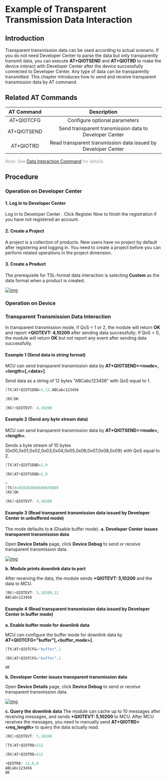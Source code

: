 # Example of Transparent Transmission Data Interaction

## **Introduction**

Transparent transmission data can be used according to actual scenario. If you do not need Developer Center to parse the data but only transparently transmit data, you can execute __AT+QIOTSEND__ and __AT+QIOTRD__  to make the device interact with Developer Center after the device successfully connected to Developer Center. Any type of data can be transparently transmitted. This chapter introduces how to send and receive transparent transmission data by AT command. 



## **Related AT Commands**

| AT Command  |                   Description                    |
| :---------: | :----------------------------------------------: |
| AT+QIOTCFG  |          Configure optional parameters           |
| AT+QIOTSEND |    Send transparent transmission data to Developer Center     |
|  AT+QIOTRD  | Read transparent transmission data issued by Developer Center |

<font color=#999AAA >Note: See [Data Interaction Command](/en/deviceDevelop/cellular/AT/API/cellular-at-04.md) for details.</font>

## **Procedure**

### **Operation on Developer Center**

#### **1. Log in to Developer Center**

Log in to <a :href="toDevelopCenter(null, 'en')" target="_blank">Developer Center</a> . Click <a :href="toDevelopCenter('registerType', 'en')" target="_blank">Register Now</a> to finish the registration if you have not registered an account.

#### **2. Create a Project** 

A project is a collection of products. New users have no project by default after registering and logging in. You need to create a project before you can perform related operations in the project dimension.

#### **3. Create a Product** 

The prerequisite for TSL-format data interaction is selecting __Custom__ as the data format when a product is created.

<a data-fancybox title="img" href="/en/deviceDevelop/cellular/AT/resource/02-2-1.png">![img](/en/deviceDevelop/cellular/AT/resource/02-2-1.png)</a>


### **Operation on Device**

### **Transparent Transmission Data Interaction**

In transparent transmission mode, if QoS = 1 or 2, the module will return __OK__ and report __+QIOTEVT: 4,10200__ after sending data successfully; If QoS = 0, the module will return __OK__ but not report any event after  sending data successfully.

#### **Example 1 (Send data in string format)**

MCU can send transparent transmission data by __AT+QIOTSEND=\<mode\>,\<length\>[,\<data\>]__.

Send data as a string of 12 bytes "ABCabc123456" with QoS equal to 1.

```c
[TX]AT+QIOTSEND=1,12,ABCabc123456

[RX]OK

[RX]+QIOTEVT: 4,10200
```

#### **Example 2 (Send any byte stream data)**

MCU can send  transparent transmission data by __AT+QIOTSEND=\<mode\>,\<length\>__.

Sends a byte stream of 10 bytes {0x00,0x01,0x02,0x03,0x04,0x05,0x06,0x07,0x08,0x09} with QoS equal to 2.

```c
[TX]AT+QIOTSEND=2,9

[RX]AT+QIOTSEND=2,9

> 
[TX]0x010203040506070809
[RX]OK

[RX]+QIOTEVT: 4,10200
```

#### **Example 3 (Read transparent transmission data issued by Developer Center in unbuffered mode)**

The mode defaults to __`0`__ (Disable buffer mode).
__a. Developer Center issues transparent transmission data__

Open __Device Details__ page, click __Device Debug__ to send or receive transparent transmission data.

<a data-fancybox title="img" href="/en/deviceDevelop/cellular/AT/resource/02-2-2.png">![img](/en/deviceDevelop/cellular/AT/resource/02-2-2.png)</a>

__b. Module prints downlink data to port__

After receiving the data, the module sends __+QIOTEVT: 5,10200__ and the data to MCU.

```c
[RX]+QIOTEVT: 5,10200,12
ABCabc123456
```

#### **Example 4 (Read transparent transmission data issued by Developer Center in buffer mode)**

__a. Enable buffer mode for downlink data__

MCU can configure the buffer mode for downlink data by __AT+QIOTCFG="buffer"[,<buffer_mode>]__.

```c
[TX]AT+QIOTCFG="buffer",1

[RX]AT+QIOTCFG="buffer",1

OK
```

__b. Developer Center issues transparent transmission data__

Open __Device Details__ page, click __Device Debug__ to send or receive transparent transmission data.

<a data-fancybox title="img" href="/en/deviceDevelop/cellular/AT/resource/02-2-3.png">![img](/en/deviceDevelop/cellular/AT/resource/02-2-3.png)</a>

__c. Query the downlink data__
The module can cache up to 10 messages after receiving messages, and sends __+QIOTEVT: 5,10200__ to MCU. After MCU receives the messages, you need to manually send __AT+QIOTRD=\<req_length\>__ to query the data actually read.

```c
[RX]+QIOTEVT: 5,10200

[TX]AT+QIOTRD=512

[RX]AT+QIOTRD=512

+QIOTRD: 12,0,0
ABCabc123456
OK
```


  